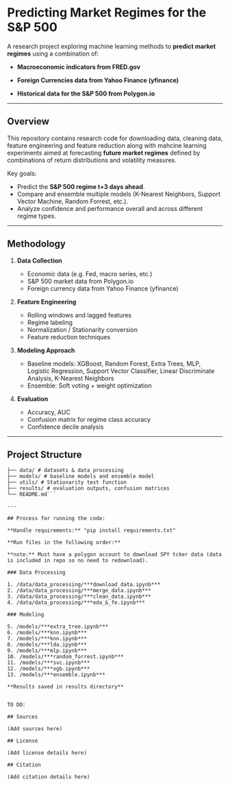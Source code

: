 # Predicting Market Regimes for the S&P 500

A research project exploring machine learning methods to **predict market regimes** using a combination of:

- **Macroeconomic indicators from FRED.gov**

- **Foreign Currencies data from Yahoo Finance (yfinance)**

- **Historical data for the S&P 500 from Polygon.io**

---

## Overview

This repository contains research code for downloading data, cleaning data, feature engineering and feature reduction along with mahcine learning experiments aimed at forecasting **future market regimes** defined by combinations of return distributions and volatility measures.

Key goals:
- Predict the **S&P 500 regime t+3 days ahead**.
- Compare and ensemble multiple models (K-Nearest Neighbors, Support Vector Machine, Random Forrest, etc.).
- Analyze confidence and performance overall and across different regime types.

---

## Methodology

1. **Data Collection**
   - Economic data (e.g. Fed, macro series, etc.)
   - S&P 500 market data from Polygon.io
   - Foreign currency data from Yahoo Finance (yfinance) 

2. **Feature Engineering**
   - Rolling windows and lagged features
   - Regime labeling 
   - Normalization / Stationarity conversion
   - Feature reduction techniques

3. **Modeling Approach**
   - Baseline models: XGBoost, Random Forest, Extra Trees, MLP, Logistic Regression, Support Vector Classifier, Linear Discriminate Analysis, K-Nearest Neighbors
   - Ensemble: Soft voting + weight optimization

4. **Evaluation**
   - Accuracy, AUC
   - Confusion matrix for regime class accuracy
   - Confidence decile analysis

---

## Project Structure

```project/
├── data/ # datasets & data processing 
├── models/ # baseline models and ensemble model
├── utils/ # Stationarity test function
├── results/ # evaluation outputs, confusion matrices
└── README.md```

---

## Process for running the code:

**Handle requirements:** "pip install requirements.txt"

**Run files in the following order:**

**note:** Must have a polygon account to download SPY tcker data (data is included in repo so no need to redownload). 

### Data Processing

1. /data/data_processing/***download_data.ipynb***
2. /data/data_processing/***merge_data.ipynb***
3. /data/data_processing/***clean_data.ipynb***
4. /data/data_processing/***eda_&_fe.ipynb***

### Modeling

5. /models/***extra_tree.ipynb***
6. /models/***knn.ipynb***
7. /models/***knn.ipynb***
8. /models/***lda.ipynb***
9. /models/***mlp.ipynb***
10. /models/***random_forrest.ipynb***
11. /models/***svc.ipynb***
12. /models/***xgb.ipynb***
13. /models/***ensemble.ipynb***

**Results saved in results directory**


TO DO: 

## Sources

(Add sources here)

## License

(Add license details here)

## Citation

(Add citation details here)